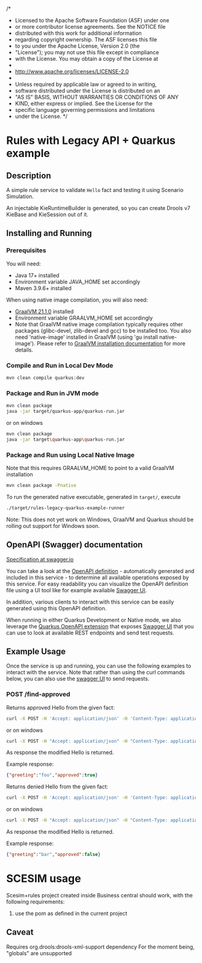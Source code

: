 /*
* Licensed to the Apache Software Foundation (ASF) under one
* or more contributor license agreements.  See the NOTICE file
* distributed with this work for additional information
* regarding copyright ownership.  The ASF licenses this file
* to you under the Apache License, Version 2.0 (the
* "License"); you may not use this file except in compliance
* with the License.  You may obtain a copy of the License at
*
*   http://www.apache.org/licenses/LICENSE-2.0
*
* Unless required by applicable law or agreed to in writing,
* software distributed under the License is distributed on an
* "AS IS" BASIS, WITHOUT WARRANTIES OR CONDITIONS OF ANY
* KIND, either express or implied.  See the License for the
* specific language governing permissions and limitations
* under the License.
  */
# Rules with Legacy API + Quarkus example

## Description

A simple rule service to validate `Hello` fact and testing it using Scenario Simulation.

An injectable KieRuntimeBuilder is generated, so you can create Drools v7 KieBase and KieSession out of it.

## Installing and Running

### Prerequisites

You will need:
  - Java 17+ installed
  - Environment variable JAVA_HOME set accordingly
  - Maven 3.9.6+ installed

When using native image compilation, you will also need:
  - [GraalVM 21.1.0](https://github.com/graalvm/graalvm-ce-builds/releases/tag/vm-21.1.0) installed
  - Environment variable GRAALVM_HOME set accordingly
  - Note that GraalVM native image compilation typically requires other packages (glibc-devel, zlib-devel and gcc) to be installed too.  You also need 'native-image' installed in GraalVM (using 'gu install native-image'). Please refer to [GraalVM installation documentation](https://www.graalvm.org/docs/reference-manual/aot-compilation/#prerequisites) for more details.

### Compile and Run in Local Dev Mode

```sh
mvn clean compile quarkus:dev
```

### Package and Run in JVM mode

```sh
mvn clean package
java -jar target/quarkus-app/quarkus-run.jar
```

or on windows

```sh
mvn clean package
java -jar target\quarkus-app\quarkus-run.jar
```

### Package and Run using Local Native Image
Note that this requires GRAALVM_HOME to point to a valid GraalVM installation

```sh
mvn clean package -Pnative
```

To run the generated native executable, generated in `target/`, execute

```sh
./target/rules-legacy-quarkus-example-runner
```

Note: This does not yet work on Windows, GraalVM and Quarkus should be rolling out support for Windows soon.

## OpenAPI (Swagger) documentation
[Specification at swagger.io](https://swagger.io/docs/specification/about/)

You can take a look at the [OpenAPI definition](http://localhost:8080/openapi?format=json) - automatically generated and included in this service - to determine all available operations exposed by this service. For easy readability you can visualize the OpenAPI definition file using a UI tool like for example available [Swagger UI](https://editor.swagger.io).

In addition, various clients to interact with this service can be easily generated using this OpenAPI definition.

When running in either Quarkus Development or Native mode, we also leverage the [Quarkus OpenAPI extension](https://quarkus.io/guides/openapi-swaggerui#use-swagger-ui-for-development) that exposes [Swagger UI](http://localhost:8080/swagger-ui/) that you can use to look at available REST endpoints and send test requests.

## Example Usage

Once the service is up and running, you can use the following examples to interact with the service.  Note that rather than using the curl commands below, you can also use the [swagger UI](http://localhost:8080/swagger-ui/) to send requests.

### POST /find-approved

Returns approved Hello from the given fact:

```sh
curl -X POST -H 'Accept: application/json' -H 'Content-Type: application/json' -d '{"approved":false,  "greeting":"foo"}' http://localhost:8080/find-approved
```
or on windows

```sh
curl -X POST -H "Accept: application/json" -H "Content-Type: application/json" -d "{\"approved\":false,  \"greeting\":\"foo\"}" http://localhost:8080/find-approved
```

As response the modified Hello is returned.

Example response:

```json
{"greeting":"foo","approved":true}
```

Returns denied Hello from the given fact:

```sh
curl -X POST -H 'Accept: application/json' -H 'Content-Type: application/json' -d '{"approved":false,  "greeting":"bar"}' http://localhost:8080/find-approved
```
or on windows

```sh
curl -X POST -H "Accept: application/json" -H "Content-Type: application/json" -d "{\"approved\":false,  \"greeting\":\"bar\"}" http://localhost:8080/find-approved
```

As response the modified Hello is returned.

Example response:

```json
{"greeting":"bar","approved":false}
```
# SCESIM usage

Scesim+rules project created inside Business central should work, with the following requirements:
1. use the pom as defined in the current project

## Caveat
Requires org.drools:drools-xml-support dependency
For the moment being, "globals" are unsupported